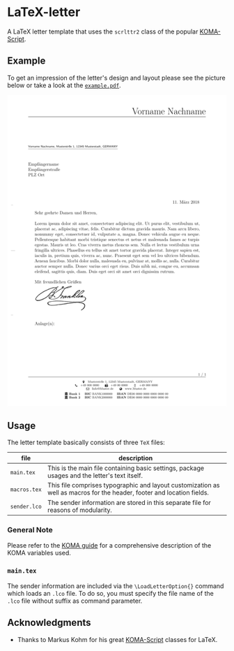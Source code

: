 # LaTeX-letter
A LaTeX letter template that uses the `scrlttr2` class of the popular [KOMA-Script](https://www.komascript.de/).

## Example
To get an impression of the letter's design and layout please see the picture below or take a look at the [`example.pdf`](./example/example.pdf).

![LaTeX-letter example](./example/example.png)


## Usage
The letter template basically consists of three `TeX` files:

| file          | description                                                                                                               |
| ----          | -----------                                                                                                               |
| `main.tex`    | This is the main file containing basic settings, package usages and the letter's text itself.                             |
| `macros.tex`  | This file comprises typographic and layout customization as well as macros for the header, footer and location fields.    |
| `sender.lco`  | The sender information are stored in this separate file for reasons of modularity.                                        |

### General Note
Please refer to the [KOMA guide](https://www.ctan.org/pkg/scrlttr2) for a comprehensive description of the KOMA variables used.


### `main.tex`
The sender information are included via the `\LoadLetterOption{}` command which loads an `.lco` file. To do so, you must specify the file name of the `.lco` file without suffix as command parameter.


## Acknowledgments
* Thanks to Markus Kohm for his great [KOMA-Script](https://www.komascript.de/) classes for LaTeX.